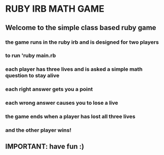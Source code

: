 # RUBY IRB MATH GAME 

## Welcome to the simple class based ruby game 

### the game runs in the ruby irb and is designed for two players
### to run 'ruby main.rb
### each player has three lives and is asked a simple math question to stay alive 
### each right answer gets you a point 
### each wrong answer causes you to lose a live
### the game ends when a player has lost all three lives 
### and the other player wins! 

## IMPORTANT: have fun :) 